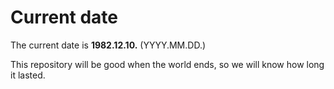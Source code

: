 # Current date

The current date is **1982.12.10.** (YYYY.MM.DD.)

This repository will be good when the world ends, so we will know how long it lasted.